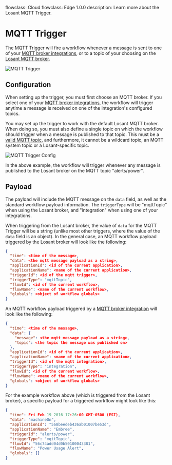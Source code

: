 flowclass: Cloud
flowclass: Edge 1.0.0
description: Learn more about the Losant MQTT Trigger.

# MQTT Trigger

The MQTT Trigger will fire a workflow whenever a message is sent to one of your [MQTT broker integrations](/applications/integrations/#mqtt), or to a topic of your choosing on the [Losant MQTT broker](/mqtt/overview/#the-losant-message-broker).

![MQTT Trigger](/images/workflows/triggers/mqtt-trigger.png "MQTT Trigger")

## Configuration

When setting up the trigger, you must first choose an MQTT broker. If you select one of your [MQTT broker integrations](/applications/integrations/#mqtt), the workflow will trigger anytime a message is received on one of the integration's configured topics.

You may set up the trigger to work with the default Losant MQTT broker. When doing so, you must also define a single topic on which the workflow should trigger when a message is published to that topic. This must be a [valid MQTT topic](http://www.hivemq.com/blog/mqtt-essentials-part-5-mqtt-topics-best-practices), and furthermore, it cannot be a wildcard topic, an MQTT system topic or a Losant-specific topic.

![MQTT Trigger Config](/images/workflows/triggers/mqtt-trigger-config.png "MQTT Trigger Config")

In the above example, the workflow will trigger whenever any message is published to the Losant broker on the MQTT topic "alerts/power".

## Payload

The payload will include the MQTT message on the `data` field, as well as the standard workflow payload information. The `triggerType` will be "mqttTopic" when using the Losant broker, and "integration" when using one of your integrations.

When triggering from the Losant broker, the value of `data` for the MQTT Trigger will be a string (unlike most other triggers, where the value of the `data` field is an object). In the general case, an MQTT workflow payload triggered by the Losant broker will look like the following:

```json
{
  "time": <time of the message>,
  "data": <the mqtt message payload as a string>,
  "applicationId": <id of the current application>,
  "applicationName": <name of the current application>,
  "triggerId": <id of the mqtt trigger>,
  "triggerType": "mqttTopic",
  "flowId": <id of the current workflow>,
  "flowName": <name of the current workflow>,
  "globals": <object of workflow globals>
}
```

An MQTT workflow payload triggered by a [MQTT broker integration](/applications/integrations/#mqtt) will look like the following:

```json
{
  "time": <time of the message>,
  "data": {
    "message": <the mqtt message payload as a string>,
    "topic": <the topic the message was published on>
  },
  "applicationId": <id of the current application>,
  "applicationName": <name of the current application>,
  "triggerId": <id of the mqtt integration>,
  "triggerType": "integration",
  "flowId": <id of the current workflow>,
  "flowName": <name of the current workflow>,
  "globals": <object of workflow globals>
}
```

For the example workflow above (which is triggered from the Losant broker), a specific payload for a triggered workflow might look like this:

```json
{
  "time": Fri Feb 19 2016 17:26:00 GMT-0500 (EST),
  "data": "machineOn",
  "applicationId": "568beedeb436ab01007be53d",
  "applicationName": "Embree",
  "triggerId": "alerts/power",
  "triggerType": "mqttTopic",
  "flowId": "56c74add04d0b50100043381",
  "flowName": "Power Usage Alert",
  "globals": {}
}
```
